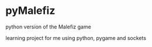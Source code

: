 pyMalefiz
=========

python version of the Malefiz game

learning project for me using python, pygame and sockets
